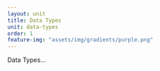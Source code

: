 ```yaml
---
layout: unit
title: Data Types
unit: data-types
order: 1
feature-img: "assets/img/gradients/purple.png"
---
```


Data Types...